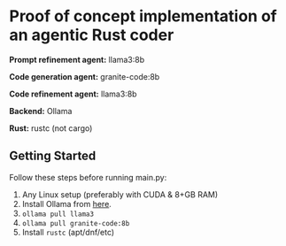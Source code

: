 # Proof of concept implementation of an agentic Rust coder

**Prompt refinement agent:** llama3:8b

**Code generation agent:** granite-code:8b

**Code refinement agent:** llama3:8b

**Backend:** Ollama

**Rust:** rustc (not cargo)

## Getting Started

Follow these steps before running main.py:

1. Any Linux setup (preferably with CUDA & 8+GB RAM)
2. Install Ollama from [here](https://ollama.com/download).
3. `ollama pull llama3`
4. `ollama pull granite-code:8b`
5. Install `rustc` (apt/dnf/etc)
